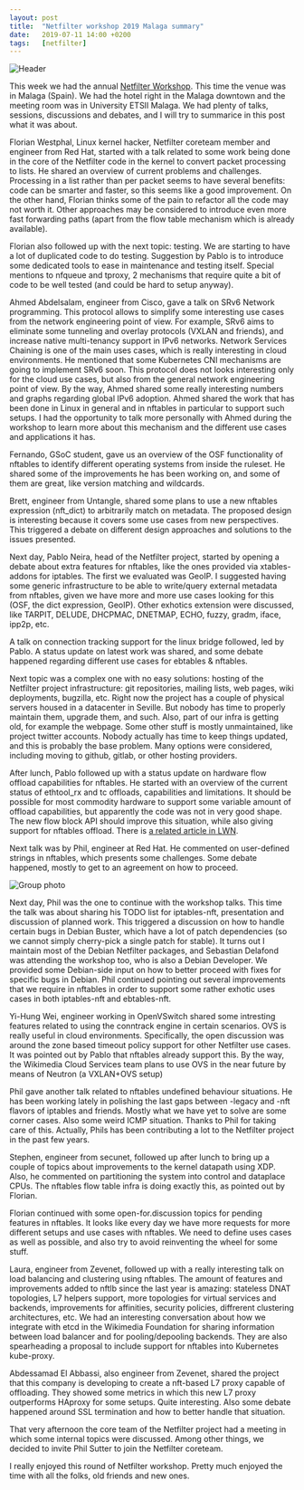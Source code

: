 ```yaml
---
layout: post
title:  "Netfilter workshop 2019 Malaga summary"
date:   2019-07-11 14:00 +0200
tags:	[netfilter]
---
```


![Header][header]

This week we had the annual [Netfilter Workshop][nfws]. This time the
venue was in Malaga (Spain). We had the hotel right in the Malaga downtown
and the meeting room was in University ETSII Malaga.
We had plenty of talks, sessions, discussions and debates, and I will try to
summarice in this post what it was about.

<!--more-->

Florian Westphal, Linux kernel hacker, Netfilter coreteam member and engineer
from Red Hat, started with a talk related to some work being done in the core
of the Netfilter code in the kernel to convert packet processing to lists.
He shared an overview of current problems and challenges. Processing in a list
rather than per packet seems to have several benefits: code can be smarter and
faster, so this seems like a good improvement. On the other hand, Florian
thinks some of the pain to refactor all the code may not worth it. Other
approaches may be considered to introduce even more fast forwarding paths
(apart from the flow table mechanism which is already available).

Florian also followed up with the next topic: testing. We are starting to have
a lot of duplicated code to do testing. Suggestion by Pablo is to introduce
some dedicated tools to ease in maintenance and testing itself. Special mentions
to nfqueue and tproxy, 2 mechanisms that require quite a bit of code to be
well tested (and could be hard to setup anyway).

Ahmed Abdelsalam, engineer from Cisco, gave a talk on SRv6 Network programming.
This protocol allows to simplify some interesting use cases from the network
engineering point of view. For example, SRv6 aims to eliminate some
tunneling and overlay protocols (VXLAN and friends), and increase native
multi-tenancy support in IPv6 networks. Network Services Chaining is one of the
main uses cases, which is really interesting in cloud environments. He
mentioned that some Kubernetes CNI mechanisms are going to implement SRv6 soon.
This protocol does not looks interesting only for the cloud use cases, but also
from the general network engineering point of view.
By the way, Ahmed shared some really interesting numbers and graphs regarding
global IPv6 adoption.
Ahmed shared the work that has been done in Linux in general and in nftables in
particular to support such setups.
I had the opportunity to talk more personally with Ahmed during the workshop to
learn more about this mechanism and the different use cases and applications
it has.

Fernando, GSoC student, gave us an overview of the OSF functionality of
nftables to identify different operating systems from inside the ruleset. He
shared some of the improvements he has been working on, and some of them are
great, like version matching and wildcards.

Brett, engineer from Untangle, shared some plans to use a new nftables
expression (nft_dict) to arbitrarily match on metadata. The proposed design is
interesting because it covers some use cases from new perspectives. This
triggered a debate on different design approaches and solutions to the issues
presented.

Next day, Pablo Neira, head of the Netfilter project, started by opening a
debate about extra features for nftables, like the ones provided via
xtables-addons for iptables.
The first we evaluated was GeoIP. I suggested having some generic infrastructure
to be able to write/query external metadata from nftables, given we have more
and more use cases looking for this (OSF, the dict expression, GeoIP).
Other exhotics extension were discussed, like TARPIT, DELUDE, DHCPMAC, DNETMAP,
ECHO, fuzzy, gradm, iface, ipp2p, etc.

A talk on connection tracking support for the linux bridge followed, led by
Pablo. A status update on latest work was shared, and some debate happened
regarding different use cases for ebtables & nftables.

Next topic was a complex one with no easy solutions: hosting of the Netfilter
project infrastructure: git repositories, mailing lists, web pages,
wiki deployments, bugzilla, etc. Right now the project has a couple of physical
servers housed in a datacenter in Seville. But nobody has time to properly
maintain them, upgrade them, and such.
Also, part of our infra is getting old, for example the webpage. Some other
stuff is mostly unmaintained, like project twitter accounts. Nobody actually
has time to keep things updated, and this is probably the base problem.
Many options were considered, including moving to github, gitlab, or other
hosting providers.

After lunch, Pablo followed up with a status update on hardware flow offload
capabilities for nftables. He started with an overview of the current status
of ethtool_rx and tc offloads, capabilities and limitations.
It should be possible for most commodity hardware to support some variable amount
of offload capabilities, but apparently the code was not in very good shape.
The new flow block API should improve this situation, while also giving support
for nftables offload. There is [a related article in LWN](https://lwn.net/Articles/793080/).

Next talk was by Phil, engineer at Red Hat. He commented on user-defined strings
in nftables, which presents some challenges. Some debate happened, mostly to
get to an agreement on how to proceed.

![Group photo][group]

Next day, Phil was the one to continue with the workshop talks. This time the
talk was about sharing his TODO list for iptables-nft, presentation and
discussion of planned work.
This triggered a discussion on how to handle certain bugs in Debian Buster, which
have a lot of patch dependencies (so we cannot simply cherry-pick a single patch
for stable). It turns out I maintain most of the Debian Netfilter packages, and
Sebastian Delafond was attending the workshop too, who is also a Debian Developer.
We provided some Debian-side input on how to better proceed with fixes for specific
bugs in Debian.
Phil continued pointing out several improvements that we require in nftables in order
to support some rather exhotic uses cases in both iptables-nft and ebtables-nft.

Yi-Hung Wei, engineer working in OpenVSwitch shared some intresting features
related to using the conntrack engine in certain scenarios. OVS is really useful
in cloud environments. Specifically, the open discussion was around the zone
based timeout policy support for other Netfilter use cases. It was pointed out
by Pablo that nftables already support this.
By the way, the Wikimedia Cloud Services team plans to use OVS in the near
future by means of Neutron (a VXLAN+OVS setup)

Phil gave another talk related to nftables undefined behaviour situations.
He has been working lately in polishing the last gaps between -legacy and -nft
flavors of iptables and friends. Mostly what we have yet to solve are some
corner cases. Also some weird ICMP situation. Thanks to Phil for taking care
of this. Actually, Phils has been contributing a lot to the Netfilter project
in the past few years.

Stephen, engineer from secunet, followed up after lunch to bring up a
couple of topics about improvements to the kernel datapath using XDP. Also, he
commented on partitioning the system into control and dataplace CPUs. The
nftables flow table infra is doing exactly this, as pointed out by Florian.

Florian continued with some open-for.discussion topics for pending features in
nftables. It looks like every day we have more requests for more different
setups and use cases with nftables. We need to define uses cases as
well as possible, and also try to avoid reinventing the wheel for some stuff.

Laura, engineer from Zevenet, followed up with a really interesting talk on
load balancing and clustering using nftables. The amount of features and
improvements added to nftlb since the last year is amazing: stateless DNAT
topologies, L7 helpers support, more topologies for virtual services and
backends, improvements for affinities, security policies, diffrerent
clustering architectures, etc.
We had an interesting conversation about how we integrate with etcd in the
Wikimedia Foundation for sharing information between load balancer and for
pooling/depooling backends.
They are also spearheading a proposal to include support for nftables into
Kubernetes kube-proxy.

Abdessamad El Abbassi, also engineer from Zevenet, shared the project that
this company is developing to create a nft-based L7 proxy capable of
offloading. They showed some metrics in which this new L7 proxy outperforms
HAproxy for some setups. Quite interesting. Also some debate happened around
SSL termination and how to better handle that situation.

That very afternoon the core team of the Netfilter project had a meeting in
which some internal topics were discussed. Among other things, we decided to
invite Phil Sutter to join the Netfilter coreteam.

I really enjoyed this round of Netfilter workshop. Pretty much enjoyed the time
with all the folks, old friends and new ones.

[group]:	{{site.url}}/assets/2019nfws_group_blog.png
[header]:	{{site.url}}/assets/2019nfws_header.png
[nfws]:		https://workshop.netfilter.org/2019/
